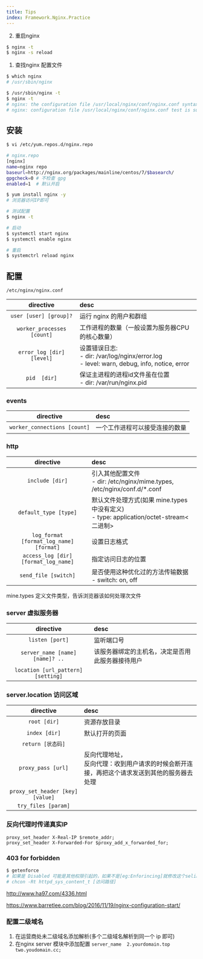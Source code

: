 ```yaml
---
title: Tips
index: Framework.Nginx.Practice
---
```



2. 重启nginx

``` bash
$ nginx -t
$ nginx -s reload
```

1. 查找nginx 配置文件

```bash
$ which nginx
# /usr/sbin/nginx

$ /usr/sbin/nginx -t
$ nginx -t
# nginx: the configuration file /usr/local/nginx/conf/nginx.conf syntax is ok
# nginx: configuration file /usr/local/nginx/conf/nginx.conf test is successful
```



## 安装

``` bash
$ vi /etc/yum.repos.d/nginx.repo
```

``` bash
# nginx.repo
[nginx]
name=nginx repo
baseurl=http://nginx.org/packages/mainline/centos/7/$basearch/
gpgcheck=0 # 不检查 gpg
enabled=1  # 默认开启
```

``` bash
$ yum install nginx -y
# 浏览器访问IP即可
```

``` bash
# 测试配置
$ nginx -t 

# 启动
$ systemctl start nginx
$ systemctl enable nginx

# 重启
$ systemctrl reload nginx
```

## 配置

`/etc/nginx/nginx.conf`


|directive|desc|
|:---:|:---|
|`user [user] [group]?`|运行 nginx 的用户和群组|
|`worker_processes [count]`|工作进程的数量（一般设置为服务器CPU的核心数量）|
|`error_log [dir] [level]`|设置错误日志: <br> - dir: /var/log/nginx/error.log <br>- level: warn, debug, info, notice, error |
|`pid  [dir]` |保证主进程的进程id文件虽在位置 <br> - dir: /var/run/nginx.pid |


### events

|directive|desc|
|:---:|:---|
|`worker_connections [count]`|一个工作进程可以接受连接的数量|

### http

|directive|desc|
|:---:|:---|
|`include [dir]`|引入其他配置文件 <br> - dir: /etc/nginx/mime.types, /etc/nginx/conf.d/*.conf|
|`default_type [type]`|默认文件处理方式(如果 mine.types 中没有定义) <br> - type: application/octet-stream<二进制>|
|`log_format [format_log_name] [format]`|设置日志格式|
|`access_log [dir] [format_log_name]`|指定访问日志的位置|
|`send_file [switch]`|是否使用这种优化过的方法传输数据<br> - switch: on, off|


mine.types 定义文件类型，告诉浏览器该如何处理次文件


### server 虚拟服务器

|directive|desc|
|:---:|:---|
|`listen [port]`|监听端口号|
|`server_name [name] [name]? ..`|该服务器绑定的主机名，决定是否用此服务器接待用户|
|`location [url_pattern] [setting]`||

### server.location 访问区域

|directive|desc|
|:---:|:---|
|`root [dir]`|资源存放目录|
|`index [dir]`|默认打开的页面|
|`return [状态码]`||
|`proxy_pass [url]`|反向代理地址，<br>反向代理：收到用户请求的时候会断开连接，再把这个请求发送到其他的服务器去处理|
|`proxy_set_header [key] [value]`||
|`try_files [param]`||


### 反向代理时传递真实IP

```
proxy_set_header X-Real-IP $remote_addr;
proxy_set_header X-Forwarded-For $proxy_add_x_forwarded_for;
```


### 403 for forbidden

``` bash 
$ getenforce 
# 如果是 Disabled 可能是其他权限引起的，如果不是[eg:Enforincing]就修改这个selinux配置
# chcon -Rt httpd_sys_content_t [访问路径]
```
http://www.ha97.com/4336.html

https://www.barretlee.com/blog/2016/11/19/nginx-configuration-start/


### 配置二级域名

1. 在运营商处未二级域名添加解析(多个二级域名解析到同一个 ip 即可)
2. 在nginx server 模块中添加配置 `server_name  2.yourdomain.top two.youdomain.cc;`